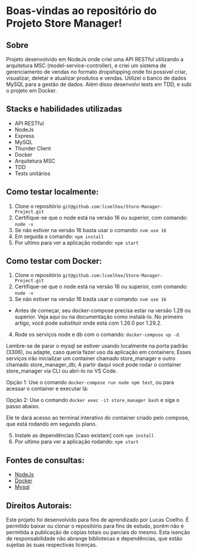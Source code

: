 # Boas-vindas ao repositório do Projeto Store Manager!

## Sobre
Projeto desenvolvido em NodeJs onde criei uma API RESTful utilizando a arquitetura MSC (model-service-controller), e criei um sistema de gerenciamento de vendas no formato dropshipping onde foi possivel criar, visualizar, deletar e atualizar produtos e vendas. Utilizei o banco de dados MySQL para a gestão de dados. Além disso desenvolvi tests em TDD, e subi o projeto em Docker.

## Stacks e habilidades utilizadas
- API RESTful
- NodeJs
- Express
- MySQL
- Thunder Client
- Docker
- Arquitetura MSC
- TDD
- Tests unitários

## Como testar localmente:
1. Clone o repositório `git@github.com:lcoelhox/Store-Manager-Project.git`
2. Certifique-se que o node está na versão 16 ou superior, com comando: `node -v`
3. Se não estiver na versão 16 basta usar o comando: `nvm use 16`
4. Em seguida o comando: `npm install`
5. Por ultimo para ver a aplicação rodando: `npm start`

## Como testar com Docker:
1. Clone o repositório `git@github.com:lcoelhox/Store-Manager-Project.git`
2. Certifique-se que o node está na versão 16 ou superior, com comando: `node -v`
3. Se não estiver na versão 16 basta usar o comando: `nvm use 16`
- Antes de começar, seu docker-compose precisa estar na versão 1.29 ou superior. Veja aqui ou na documentação como instalá-lo. No primeiro artigo, você pode substituir onde está com 1.26.0 por 1.29.2.

4. Rode os serviços node e db com o comando: `docker-compose up -d`.

Lembre-se de parar o mysql se estiver usando localmente na porta padrão (3306), ou adapte, caso queria fazer uso da aplicação em containers;
Esses serviços irão inicializar um container chamado store_manager e outro chamado store_manager_db;
A partir daqui você pode rodar o container store_manager via CLI ou abri-lo no VS Code.

Opção 1: Use o comando `docker-compose run node npm test`, ou para acessar o container e executar lá:

Opção 2: Use o comando `docker exec -it store_manager bash` e siga o passo abaixo.

Ele te dará acesso ao terminal interativo do container criado pelo compose, que está rodando em segundo plano.

5. Instale as dependências [Caso existam] com `npm install`
6. Por ultimo para ver a aplicação rodando: `npm start`

## Fontes de consultas:
* [NodeJs](https://nodejs.org/en/docs/)
* [Docker](https://docs.docker.com/)
* [Mysql](https://dev.mysql.com/doc/)

## Direitos Autorais:
Este projeto foi desenvolvido para fins de aprendizado por Lucas Coelho. É permitido baixar ou clonar o repositório para fins de estudo, porém não é permitida a publicação de cópias totais ou parciais do mesmo. Esta isenção de responsabilidade não abrange bibliotecas e dependências, que estão sujeitas às suas respectivas licenças.

